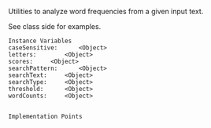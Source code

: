 Utilities to analyze word frequencies from a given input text.

See class side for examples.

    Instance Variables
	caseSensitive:		<Object>
	letters:		<Object>
	scores:		<Object>
	searchPattern:		<Object>
	searchText:		<Object>
	searchType:		<Object>
	threshold:		<Object>
	wordCounts:		<Object>


    Implementation Points